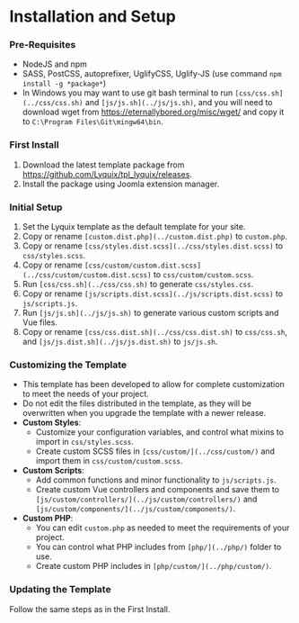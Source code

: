 # Installation and Setup

### Pre-Requisites

  * NodeJS and npm
  * SASS, PostCSS, autoprefixer, UglifyCSS, Uglify-JS (use command `npm install -g *package*`)
  * In Windows you may want to use git bash terminal to run `[css/css.sh](../css/css.sh)` and `[js/js.sh](../js/js.sh)`, and you will need to download wget from https://eternallybored.org/misc/wget/ and copy it to `C:\Program Files\Git\mingw64\bin`.

### First Install

  1. Download the latest template package from https://github.com/Lyquix/tpl_lyquix/releases.
  2. Install the package using Joomla extension manager.

### Initial Setup

  1. Set the Lyquix template as the default template for your site.
  2. Copy or rename `[custom.dist.php](../custom.dist.php)` to `custom.php`.
  3. Copy or rename `[css/styles.dist.scss](../css/styles.dist.scss)` to `css/styles.scss`.
  4. Copy or rename `[css/custom/custom.dist.scss](../css/custom/custom.dist.scss)` to `css/custom/custom.scss`.
  5. Run `[css/css.sh](../css/css.sh)` to generate `css/styles.css`.
  6. Copy or rename `[js/scripts.dist.scss](../js/scripts.dist.scss)` to `js/scripts.js`.
  7. Run `[js/js.sh](../js/js.sh)` to generate various custom scripts and Vue files.
  8. Copy or rename `[css/css.dist.sh](../css/css.dist.sh)` to `css/css.sh`, and `[js/js.dist.sh](../js/js.dist.sh)` to `js/js.sh`.

### Customizing the Template

  * This template has been developed to allow for complete customization to meet the needs of your project.
  * Do not edit the files distributed in the template, as they will be overwritten when you upgrade the template with a newer release.
  * **Custom Styles**:
    * Customize your configuration variables, and control what mixins to import in `css/styles.scss`.
    * Create custom SCSS files in `[css/custom/](../css/custom/)` and import them in `css/custom/custom.scss`.
  * **Custom Scripts**:
    * Add common functions and minor functionality to `js/scripts.js`.
    * Create custom Vue controllers and components and save them to `[js/custom/controllers/](../js/custom/controllers/)` and `[js/custom/components/](../js/custom/components/)`.
  * **Custom PHP**:
    * You can edit `custom.php` as needed to meet the requirements of your project.
    * You can control what PHP includes from `[php/](../php/)` folder to use.
    * Create custom PHP includes in `[php/custom/](../php/custom/)`.


### Updating the Template

Follow the same steps as in the First Install.

